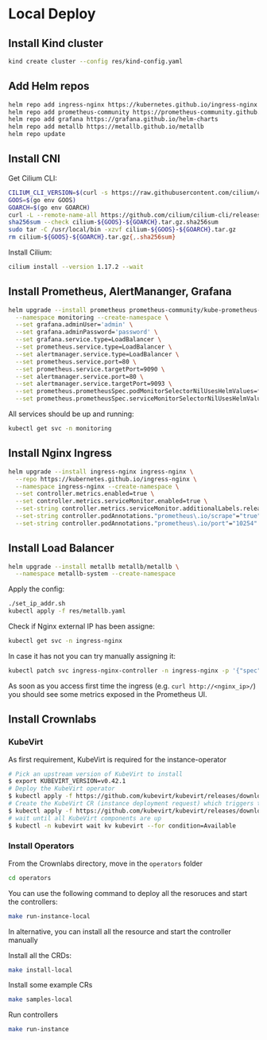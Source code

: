 # Local Deploy

## Install Kind cluster
```bash
kind create cluster --config res/kind-config.yaml
```

## Add Helm repos
```bash
helm repo add ingress-nginx https://kubernetes.github.io/ingress-nginx
helm repo add prometheus-community https://prometheus-community.github.io/helm-charts
helm repo add grafana https://grafana.github.io/helm-charts
helm repo add metallb https://metallb.github.io/metallb
helm repo update
```

## Install CNI

Get Cilium CLI:
```bash
CILIUM_CLI_VERSION=$(curl -s https://raw.githubusercontent.com/cilium/cilium-cli/main/stable.txt)
GOOS=$(go env GOOS)
GOARCH=$(go env GOARCH)
curl -L --remote-name-all https://github.com/cilium/cilium-cli/releases/download/${CILIUM_CLI_VERSION}/cilium-${GOOS}-${GOARCH}.tar.gz{,.sha256sum}
sha256sum --check cilium-${GOOS}-${GOARCH}.tar.gz.sha256sum
sudo tar -C /usr/local/bin -xzvf cilium-${GOOS}-${GOARCH}.tar.gz
rm cilium-${GOOS}-${GOARCH}.tar.gz{,.sha256sum}
```

Install Cilium:
```bash
cilium install --version 1.17.2 --wait
```

## Install Prometheus, AlertMananger, Grafana
```bash
helm upgrade --install prometheus prometheus-community/kube-prometheus-stack \
  --namespace monitoring --create-namespace \
  --set grafana.adminUser='admin' \
  --set grafana.adminPassword='password' \
  --set grafana.service.type=LoadBalancer \
  --set prometheus.service.type=LoadBalancer \
  --set alertmanager.service.type=LoadBalancer \
  --set prometheus.service.port=80 \
  --set prometheus.service.targetPort=9090 \
  --set alertmanager.service.port=80 \
  --set alertmanager.service.targetPort=9093 \
  --set prometheus.prometheusSpec.podMonitorSelectorNilUsesHelmValues=false \
  --set prometheus.prometheusSpec.serviceMonitorSelectorNilUsesHelmValues=false
```

All services should be up and running:
```bash
kubectl get svc -n monitoring
```

## Install Nginx Ingress
```bash
helm upgrade --install ingress-nginx ingress-nginx \
  --repo https://kubernetes.github.io/ingress-nginx \
  --namespace ingress-nginx --create-namespace \
  --set controller.metrics.enabled=true \
  --set controller.metrics.serviceMonitor.enabled=true \
  --set-string controller.metrics.serviceMonitor.additionalLabels.release="prometheus" \
  --set-string controller.podAnnotations."prometheus\.io/scrape"="true" \
  --set-string controller.podAnnotations."prometheus\.io/port"="10254"
```

## Install Load Balancer
```bash
helm upgrade --install metallb metallb/metallb \
  --namespace metallb-system --create-namespace
```
Apply the config:
```bash
./set_ip_addr.sh
kubectl apply -f res/metallb.yaml
```

Check if Nginx external IP has been assigne:
```bash
kubectl get svc -n ingress-nginx
```
In case it has not you can try manually assigning it:
```bash
kubectl patch svc ingress-nginx-controller -n ingress-nginx -p '{"spec": {"loadBalancerIP": "<an_ip_in_the_range>"}}'
```

As soon as you access first time the ingress (e.g. `curl http://<nginx_ip>/`) you should see some metrics exposed in the Prometheus UI.


## Install Crownlabs

### KubeVirt

As first requirement, KubeVirt is required for the instance-operator

```bash
# Pick an upstream version of KubeVirt to install
$ export KUBEVIRT_VERSION=v0.42.1
# Deploy the KubeVirt operator
$ kubectl apply -f https://github.com/kubevirt/kubevirt/releases/download/${KUBEVIRT_VERSION}/kubevirt-operator.yaml
# Create the KubeVirt CR (instance deployment request) which triggers the actual installation
$ kubectl apply -f https://github.com/kubevirt/kubevirt/releases/download/${KUBEVIRT_VERSION}/kubevirt-cr.yaml
# wait until all KubeVirt components are up
$ kubectl -n kubevirt wait kv kubevirt --for condition=Available
```

### Install Operators
From the Crownlabs directory, move in the `operators` folder 
```bash
cd operators
```
You can use the following command to deploy all the resoruces and start the controllers:
```bash 
make run-instance-local
```
In alternative, you can install all the resource and start the controller manually

Install all the CRDs:
```bash 
make install-local
```

Install some example CRs
```bash 
make samples-local
```

Run controllers
```bash 
make run-instance
```
